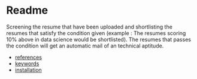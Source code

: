 # Readme

Screening the resume that have been uploaded and shortlisting the resumes that satisfy the condition given (example : The resumes scoring 10% above in data science would be shortlisted). The resumes that passes the condition will get an automatic mail of an technical aptitude.

- [references](references.md)
- [keywords](keywords.md)
- [installation](installation.md)
